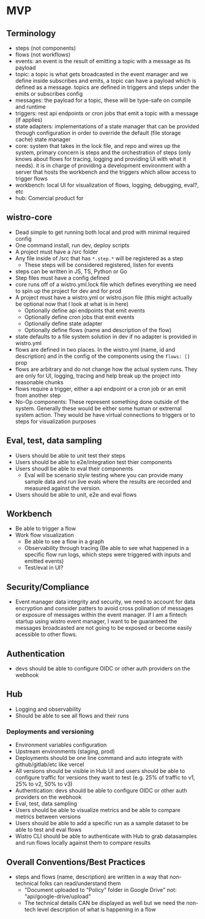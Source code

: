 # MVP

## Terminology

- steps (not components)
- flows (not workflows)
- events: an event is the result of emitting a topic with a message as its payload
- topic: a topic is what gets broadcasted in the event manager and we define inside subscribes and emits, a topic can have a payload which is defined as a message. topics are defined in triggers and steps under the emits or subscribes config
- messages: the payload for a topic, these will be type-safe on compile and runtime
- triggers: rest api endpoints or cron jobs that emit a topic with a message (if applies)
- state adapters: implementations of a state manager that can be provided through configuration in order to override the default (file storage cache) state manager
- core: system that takes in the lock file, and repo and wires up the system, primary concern is steps and the orchestration of steps (only knows about flows for tracing, logging and providing UI with what it needs). it is in charge of providing a development environment with a server that hosts the workbench and the triggers which allow access to trigger flows
- workbench: local UI for visualization of flows, logging, debugging, eval?, etc
- hub: Comercial product for

## wistro-core

- Dead simple to get running both local and prod with minimal required config
- One command install, run dev, deploy scripts
- A project must have a /src folder
- Any file inside of /src that has `*.step.*` will be registered as a step
  - These steps will be considered registered, listen for events
- steps can be written in JS, TS, Python or Go
- Step files must have a config defined
- core runs off of a wistro.yml.lock file which defines everything we need to spin up the project for dev and for prod
- A project must have a wistro.yml or wistro.json file (this might actually be optional now that I look at what is in here)
  - Optionally define api endpoints that emit events
  - Optionally define cron jobs that emit events
  - Optionally define state adapter
  - Optionally define flows (name and description of the flow)
- state defaults to a file system solution in dev if no adapter is provided in wistro.yml
- flows are defined in two places. In the wistro.yml (name, id and description) and in the config of the components using the `flows: []` prop
- flows are arbitrary and do not change how the actual system runs. They are only for UI, logging, tracing and help break up the project into reasonable chunks
- flows require a trigger, either a api endpoint or a cron job or an emit from another step
- No-Op components: These represent something done outside of the system. Generally these would be either some human or extrernal system action. They would be have virtual connections to triggers or to steps for visualization purposes

## Eval, test, data sampling

- Users should be able to unit test their steps
- Users should be able to e2e/integration test thier components
- Users shoudl be able to eval their components
  - Eval will be scenario style testing where you can provide many sample data and run live evals where the results are recorded and measured against the version.
- Users should be able to unit, e2e and eval flows

## Workbench

- Be able to trigger a flow
- Work flow visualization
  - Be able to see a flow in a graph
  - Observability through tracing (Be able to see what happened in a specific flow run logs, which steps were triggered with inputs and emitted events)
  - Test/eval in UI?

## Security/Compliance

- Event manager data integrity and security, we need to account for data encryption and consider patters to avoid cross polination of messages or exposure of messages within the event manager. If I am a fintech startup using wistro event manager, I want to be guaranteed the messages broadcasted are not going to be exposed or become easily acessible to other flows.

## Authentication

- devs should be able to configure OIDC or other auth providers on the webhook

## Hub

- Logging and observability
- Should be able to see all flows and their runs

### Deployments and versioning

- Environment variables configuration
- Upstream environments (staging, prod)
- Deployments should be one line command and auto integrate with github/gitlab/etc like vercel
- All versions should be visible in Hub UI and users should be able to configure traffic for versions they want to test (e.g. 25% of traffic to v1, 25% to v2, 50% to v3)
- Authentication: devs should be able to configure OIDC or other auth providers on the webhook
- Eval, test, data sampling
- Users should be able to visualize metrics and be able to compare metrics between versions
- Users should be able to add a specific run as a sample dataset to be able to test and eval flows
- Wistro CLI should be able to authenticate with Hub to grab datasamples and run flows locally against them to compare results

## Overall Conventions/Best Practices

- steps and flows (name, description) are written in a way that non-technical folks can read/understand them
  - "Document uploaded to "Policy" folder in Google Drive" not: "api/google-drive/upload"
  - The technical details CAN be displayed as well but we need the non-tech level description of what is happening in a flow
